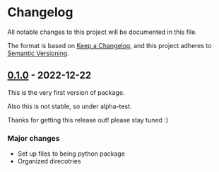 # Changelog

All notable changes to this project will be documented in this file.

The format is based on [Keep a Changelog](https://keepachangelog.com/en/1.0.0/),
and this project adheres to [Semantic Versioning](https://semver.org/spec/v2.0.0.html).

## [0.1.0] - 2022-12-22

This is the very first version of package.

Also this is not stable, so under alpha-test.

Thanks for getting this release out! please stay tuned :)

### Major changes

- Set up files to being python package
- Organized direcotries

[0.1.0]: #
